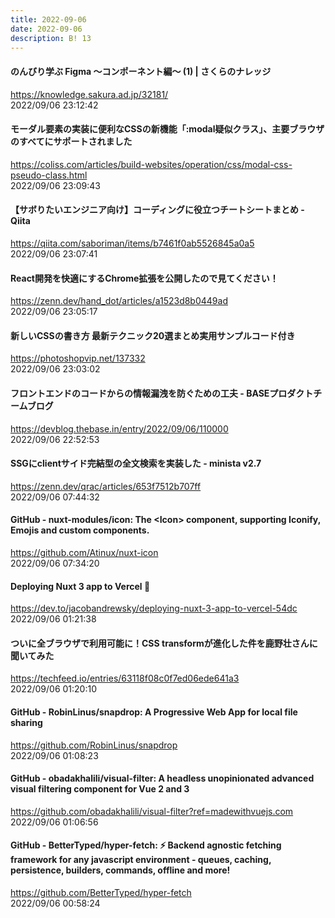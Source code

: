 ```yaml
---
title: 2022-09-06
date: 2022-09-06
description: B! 13
---
```


#### のんびり学ぶ Figma 〜コンポーネント編〜 (1) | さくらのナレッジ
https://knowledge.sakura.ad.jp/32181/<br>
2022/09/06 23:12:42<br>


#### モーダル要素の実装に便利なCSSの新機能「:modal疑似クラス」、主要ブラウザのすべてにサポートされました
https://coliss.com/articles/build-websites/operation/css/modal-css-pseudo-class.html<br>
2022/09/06 23:09:43<br>


#### 【サボりたいエンジニア向け】コーディングに役立つチートシートまとめ - Qiita
https://qiita.com/saboriman/items/b7461f0ab5526845a0a5<br>
2022/09/06 23:07:41<br>


#### React開発を快適にするChrome拡張を公開したので見てください！
https://zenn.dev/hand_dot/articles/a1523d8b0449ad<br>
2022/09/06 23:05:17<br>


#### 新しいCSSの書き方 最新テクニック20選まとめ実用サンプルコード付き
https://photoshopvip.net/137332<br>
2022/09/06 23:03:02<br>


#### フロントエンドのコードからの情報漏洩を防ぐための工夫 - BASEプロダクトチームブログ
https://devblog.thebase.in/entry/2022/09/06/110000<br>
2022/09/06 22:52:53<br>


#### SSGにclientサイド完結型の全文検索を実装した - minista v2.7
https://zenn.dev/qrac/articles/653f7512b707ff<br>
2022/09/06 07:44:32<br>


#### GitHub - nuxt-modules/icon: The &lt;Icon&gt; component, supporting Iconify, Emojis and custom components.
https://github.com/Atinux/nuxt-icon<br>
2022/09/06 07:34:20<br>


#### Deploying Nuxt 3 app to Vercel 🚀
https://dev.to/jacobandrewsky/deploying-nuxt-3-app-to-vercel-54dc<br>
2022/09/06 01:21:38<br>


#### ついに全ブラウザで利用可能に！CSS transformが進化した件を鹿野壮さんに聞いてみた
https://techfeed.io/entries/63118f08c0f7ed06ede641a3<br>
2022/09/06 01:20:10<br>


#### GitHub - RobinLinus/snapdrop: A Progressive Web App for local file sharing
https://github.com/RobinLinus/snapdrop<br>
2022/09/06 01:08:23<br>


#### GitHub - obadakhalili/visual-filter: A headless unopinionated advanced visual filtering component for Vue 2 and 3
https://github.com/obadakhalili/visual-filter?ref=madewithvuejs.com<br>
2022/09/06 01:06:56<br>


#### GitHub - BetterTyped/hyper-fetch: ⚡ Backend agnostic fetching framework for any javascript environment - queues, caching, persistence, builders, commands, offline and more!
https://github.com/BetterTyped/hyper-fetch<br>
2022/09/06 00:58:24<br>


